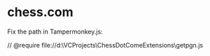 # chess.com
Fix the path in Tampermonkey.js:

// @require file://d:\VCProjects\ChessDotComeExtensions\getpgn.js
